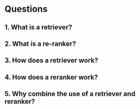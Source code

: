 # Questions

## 1. What is a retriever?

## 2. What is a re-ranker?

## 3. How does a retriever work?

## 4. How does a reranker work?

## 5. Why combine the use of a retriever and reranker?
